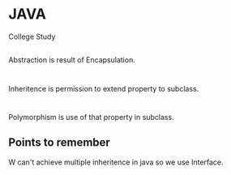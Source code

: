 # JAVA
College Study
##
Abstraction is result of Encapsulation.
#
Inheritence is permission to extend property to subclass.
#
Polymorphism is use of that property in subclass.
## Points to remember
W can't achieve multiple inheritence in java so we use Interface.
